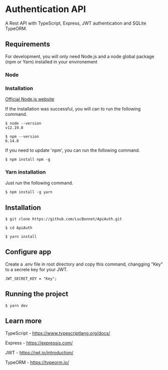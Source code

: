 # Authentication API

A Rest API with TypeScript, Express, JWT authentication and SQLite TypeORM.

## Requirements

For development, you will only need Node.js and a node global package (npm or Yarn) installed in your environement

### Node
  ### Installation
  [Official Node.js website](https://nodejs.org/)
  
  If the installation was successful, you will can to run the following command.

    $ node --version
    v12.19.0

    $ npm --version
    6.14.8

  If you need to update 'npm', you can run the following command.

    $ npm install npm -g

  ### Yarn installation
  Just run the following command.

    $ npm install -g yarn

## Installation

    $ git clone https://github.com/LucBonnet/ApiAuth.git
  
    $ cd ApiAuth
  
    $ yarn install

## Configure app

Create a .env file in root directory and copy this command, changging "Key" to a secrete key for your JWT.

    JWT_SECRET_KEY = "Key";

## Running the project
 
    $ yarn dev

## **Learn more**

TypeScript - https://www.typescriptlang.org/docs/

Express - https://expressjs.com/

JWT - https://jwt.io/introduction/

TypeORM - https://typeorm.io/
